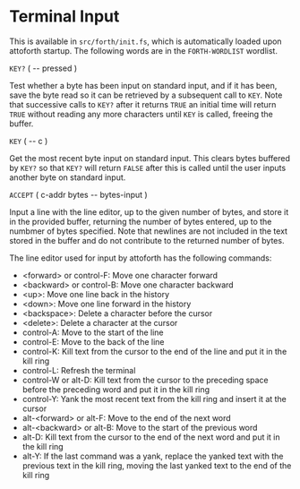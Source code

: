 # Terminal Input

This is available in `src/forth/init.fs`, which is automatically loaded upon attoforth startup. The following words are in the `FORTH-WORDLIST` wordlist.

`KEY?` ( -- pressed )

Test whether a byte has been input on standard input, and if it has been, save the byte read so it can be retrieved by a subsequent call to `KEY`. Note that successive calls to `KEY?` after it returns `TRUE` an initial time will return `TRUE` without reading any more characters until `KEY` is called, freeing the buffer.

`KEY` ( -- c )

Get the most recent byte input on standard input. This clears bytes buffered by `KEY?` so that `KEY?` will return `FALSE` after this is called until the user inputs another byte on standard input.

`ACCEPT` ( c-addr bytes -- bytes-input )

Input a line with the line editor, up to the given number of bytes, and store it in the provided buffer, returning the number of bytes entered, up to the numbmer of bytes specified. Note that newlines are not included in the text stored in the buffer and do not contribute to the returned number of bytes.

The line editor used for input by attoforth has the following commands:

* \<forward> or control-F: Move one character forward
* \<backward> or control-B: Move one character backward
* \<up>: Move one line back in the history
* \<down>: Move one line forward in the history
* \<backspace>: Delete a character before the cursor
* \<delete>: Delete a character at the cursor
* control-A: Move to the start of the line
* control-E: Move to the back of the line
* control-K: Kill text from the cursor to the end of the line and put it in the kill ring
* control-L: Refresh the terminal
* control-W or alt-D: Kill text from the cursor to the preceding space before the preceding word and put it in the kill ring
* control-Y: Yank the most recent text from the kill ring and insert it at the cursor
* alt-\<forward> or alt-F: Move to the end of the next word
* alt-\<backward> or alt-B: Move to the start of the previous word
* alt-D: Kill text from the cursor to the end of the next word and put it in the kill ring
* alt-Y: If the last command was a yank, replace the yanked text with the previous text in the kill ring, moving the last yanked text to the end of the kill ring